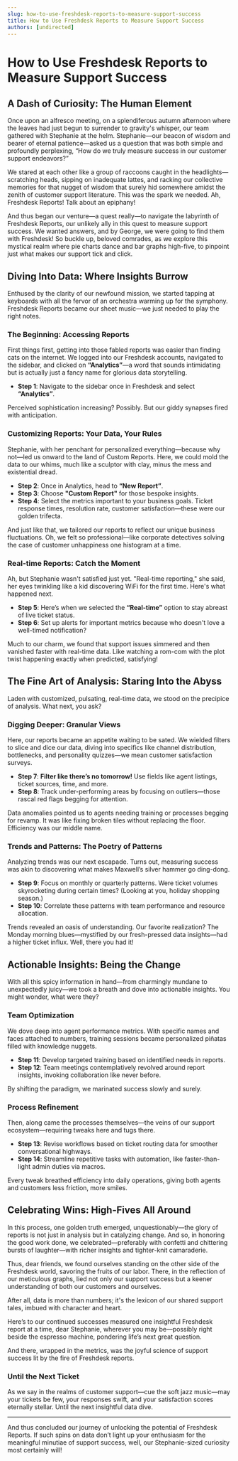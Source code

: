 ```yaml
---
slug: how-to-use-freshdesk-reports-to-measure-support-success
title: How to Use Freshdesk Reports to Measure Support Success
authors: [undirected]
---
```



# How to Use Freshdesk Reports to Measure Support Success

## A Dash of Curiosity: The Human Element

Once upon an alfresco meeting, on a splendiferous autumn afternoon where the leaves had just begun to surrender to gravity's whisper, our team gathered with Stephanie at the helm. Stephanie—our beacon of wisdom and bearer of eternal patience—asked us a question that was both simple and profoundly perplexing, “How do we truly measure success in our customer support endeavors?”

We stared at each other like a group of raccoons caught in the headlights—scratching heads, sipping on inadequate lattes, and racking our collective memories for that nugget of wisdom that surely hid somewhere amidst the zenith of customer support literature. This was the spark we needed. Ah, Freshdesk Reports! Talk about an epiphany!

And thus began our venture—a quest really—to navigate the labyrinth of Freshdesk Reports, our unlikely ally in this quest to measure support success. We wanted answers, and by George, we were going to find them with Freshdesk! So buckle up, beloved comrades, as we explore this mystical realm where pie charts dance and bar graphs high-five, to pinpoint just what makes our support tick and click.

## Diving Into Data: Where Insights Burrow

Enthused by the clarity of our newfound mission, we started tapping at keyboards with all the fervor of an orchestra warming up for the symphony. Freshdesk Reports became our sheet music—we just needed to play the right notes. 

### The Beginning: Accessing Reports

First things first, getting into those fabled reports was easier than finding cats on the internet. We logged into our Freshdesk accounts, navigated to the sidebar, and clicked on **“Analytics”**—a word that sounds intimidating but is actually just a fancy name for glorious data storytelling.

- **Step 1**: Navigate to the sidebar once in Freshdesk and select **“Analytics”**.

Perceived sophistication increasing? Possibly. But our giddy synapses fired with anticipation. 

### Customizing Reports: Your Data, Your Rules

Stephanie, with her penchant for personalized everything—because why not—led us onward to the land of Custom Reports. Here, we could mold the data to our whims, much like a sculptor with clay, minus the mess and existential dread.

- **Step 2**: Once in Analytics, head to **“New Report”**.
- **Step 3**: Choose **"Custom Report"** for those bespoke insights.
- **Step 4**: Select the metrics important to your business goals. Ticket response times, resolution rate, customer satisfaction—these were our golden trifecta.

And just like that, we tailored our reports to reflect our unique business fluctuations. Oh, we felt so professional—like corporate detectives solving the case of customer unhappiness one histogram at a time.

### Real-time Reports: Catch the Moment

Ah, but Stephanie wasn't satisfied just yet. "Real-time reporting," she said, her eyes twinkling like a kid discovering WiFi for the first time. Here's what happened next.

- **Step 5**: Here’s when we selected the **“Real-time”** option to stay abreast of live ticket status.
- **Step 6**: Set up alerts for important metrics because who doesn't love a well-timed notification?

Much to our charm, we found that support issues simmered and then vanished faster with real-time data. Like watching a rom-com with the plot twist happening exactly when predicted, satisfying!

## The Fine Art of Analysis: Staring Into the Abyss

Laden with customized, pulsating, real-time data, we stood on the precipice of analysis. What next, you ask?

### Digging Deeper: Granular Views

Here, our reports became an appetite waiting to be sated. We wielded filters to slice and dice our data, diving into specifics like channel distribution, bottlenecks, and personality quizzes—we mean customer satisfaction surveys.

- **Step 7**: **Filter like there’s no tomorrow!** Use fields like agent listings, ticket sources, time, and more.
- **Step 8**: Track under-performing areas by focusing on outliers—those rascal red flags begging for attention.

Data anomalies pointed us to agents needing training or processes begging for revamp. It was like fixing broken tiles without replacing the floor. Efficiency was our middle name.

### Trends and Patterns: The Poetry of Patterns

Analyzing trends was our next escapade. Turns out, measuring success was akin to discovering what makes Maxwell’s silver hammer go ding-dong.

- **Step 9**: Focus on monthly or quarterly patterns. Were ticket volumes skyrocketing during certain times? (Looking at you, holiday shopping season.)
- **Step 10**: Correlate these patterns with team performance and resource allocation.

Trends revealed an oasis of understanding. Our favorite realization? The Monday morning blues—mystified by our fresh-pressed data insights—had a higher ticket influx. Well, there you had it!

## Actionable Insights: Being the Change

With all this spicy information in hand—from charmingly mundane to unexpectedly juicy—we took a breath and dove into actionable insights. You might wonder, what were they?

### Team Optimization

We dove deep into agent performance metrics. With specific names and faces attached to numbers, training sessions became personalized piñatas filled with knowledge nuggets.

- **Step 11**: Develop targeted training based on identified needs in reports.
- **Step 12**: Team meetings contemplatively revolved around report insights, invoking collaboration like never before.

By shifting the paradigm, we marinated success slowly and surely.

### Process Refinement

Then, along came the processes themselves—the veins of our support ecosystem—requiring tweaks here and tugs there.

- **Step 13**: Revise workflows based on ticket routing data for smoother conversational highways.
- **Step 14**: Streamline repetitive tasks with automation, like faster-than-light admin duties via macros.

Every tweak breathed efficiency into daily operations, giving both agents and customers less friction, more smiles.

## Celebrating Wins: High-Fives All Around

In this process, one golden truth emerged, unquestionably—the glory of reports is not just in analysis but in catalyzing change. And so, in honoring the good work done, we celebrated—preferably with confetti and chittering bursts of laughter—with richer insights and tighter-knit camaraderie.

Thus, dear friends, we found ourselves standing on the other side of the Freshdesk world, savoring the fruits of our labor. There, in the reflection of our meticulous graphs, lied not only our support success but a keener understanding of both our customers and ourselves.

After all, data is more than numbers; it's the lexicon of our shared support tales, imbued with character and heart.

Here’s to our continued successes measured one insightful Freshdesk report at a time, dear Stephanie, wherever you may be—possibly right beside the espresso machine, pondering life’s next great question. 

And there, wrapped in the metrics, was the joyful science of support success lit by the fire of Freshdesk reports.

### Until the Next Ticket
As we say in the realms of customer support—cue the soft jazz music—may your tickets be few, your responses swift, and your satisfaction scores eternally stellar. Until the next insightful data dive.

---

And thus concluded our journey of unlocking the potential of Freshdesk Reports. If such spins on data don’t light up your enthusiasm for the meaningful minutiae of support success, well, our Stephanie-sized curiosity most certainly will!